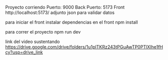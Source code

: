 Proyecto corriendo 
Puerto: 9000 Back
Puerto: 5173 Front
http://localhost:5173/
adjunto json para validar datos 

para iniciar el front instalar dependencias en el front
npm install 

para correr el proyecto 
npm run dev

link del video sustentando 
https://drive.google.com/drive/folders/1u1plTKRz243tPGuAwTP0PTlXlhe1fHcy?usp=drive_link
